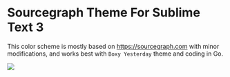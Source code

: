 # Sourcegraph Theme For Sublime Text 3

This color scheme is mostly based on https://sourcegraph.com with minor modifications, and works best with `Boxy Yesterday` theme and coding in Go.

![](https://cloud.githubusercontent.com/assets/2946214/17632785/0b44066a-607f-11e6-8a77-e42a652db037.png)